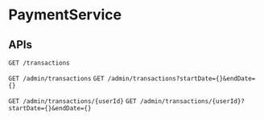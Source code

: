 # PaymentService

## APIs

`GET /transactions`

`GET /admin/transactions`
`GET /admin/transactions?startDate={}&endDate={}`

`GET /admin/transactions/{userId}`
`GET /admin/transactions/{userId}?startDate={}&endDate={}`
